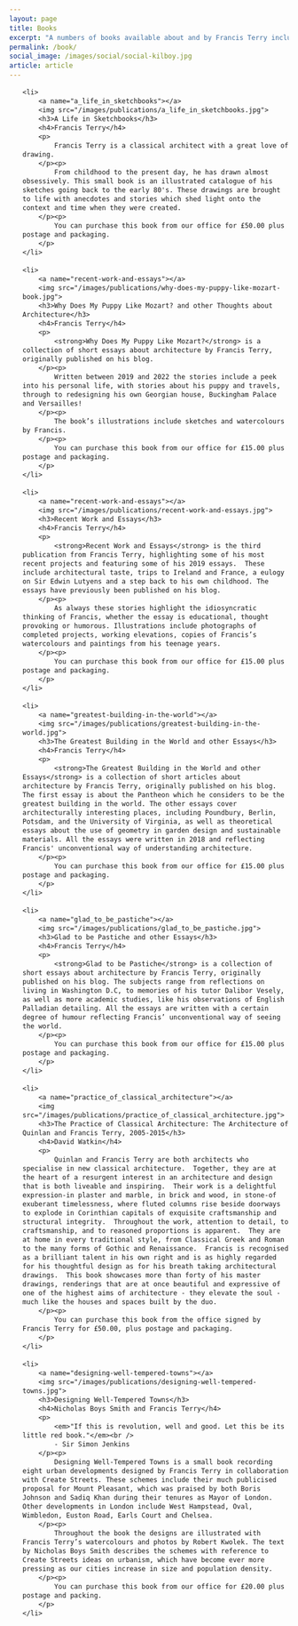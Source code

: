 ```yaml
---
layout: page
title: Books
excerpt: "A numbers of books available about and by Francis Terry including The Practice of Classical Architecture, Glad to be Pastiche and other Essays, The Greatest Building in the World and other Essays, and Recent Work and Essays"
permalink: /book/
social_image: /images/social/social-kilboy.jpg
article: article
---
```


<ul class="list publications">

	<li>
		<a name="a_life_in_sketchbooks"></a>
		<img src="/images/publications/a_life_in_sketchbooks.jpg">
		<h3>A Life in Sketchbooks</h3>
		<h4>Francis Terry</h4>
		<p>
			Francis Terry is a classical architect with a great love of drawing.
		</p><p>
			From childhood to the present day, he has drawn almost obsessively. This small book is an illustrated catalogue of his sketches going back to the early 80's. These drawings are brought to life with anecdotes and stories which shed light onto the context and time when they were created.
		</p><p>
			You can purchase this book from our office for £50.00 plus postage and packaging.
		</p>
	</li>

	<li>
		<a name="recent-work-and-essays"></a>
		<img src="/images/publications/why-does-my-puppy-like-mozart-book.jpg">
		<h3>Why Does My Puppy Like Mozart? and other Thoughts about Architecture</h3>
		<h4>Francis Terry</h4>
		<p>
			<strong>Why Does My Puppy Like Mozart?</strong> is a collection of short essays about architecture by Francis Terry, originally published on his blog.
		</p><p>
			Written between 2019 and 2022 the stories include a peek into his personal life, with stories about his puppy and travels, through to redesigning his own Georgian house, Buckingham Palace and Versailles!
		</p><p>
			The book’s illustrations include sketches and watercolours by Francis.
		</p><p>
			You can purchase this book from our office for £15.00 plus postage and packaging.
		</p>
	</li>

	<li>
		<a name="recent-work-and-essays"></a>
		<img src="/images/publications/recent-work-and-essays.jpg">
		<h3>Recent Work and Essays</h3>
		<h4>Francis Terry</h4>
		<p>
			<strong>Recent Work and Essays</strong> is the third publication from Francis Terry, highlighting some of his most recent projects and featuring some of his 2019 essays.  These include architectural taste, trips to Ireland and France, a eulogy on Sir Edwin Lutyens and a step back to his own childhood. The essays have previously been published on his blog.
		</p><p>
			As always these stories highlight the idiosyncratic thinking of Francis, whether the essay is educational, thought provoking or humorous. Illustrations include photographs of completed projects, working elevations, copies of Francis’s watercolours and paintings from his teenage years.
		</p><p>
			You can purchase this book from our office for £15.00 plus postage and packaging.
		</p>
	</li>

	<li>
		<a name="greatest-building-in-the-world"></a>
		<img src="/images/publications/greatest-building-in-the-world.jpg">
		<h3>The Greatest Building in the World and other Essays</h3>
		<h4>Francis Terry</h4>
		<p>
			<strong>The Greatest Building in the World and other Essays</strong> is a collection of short articles about architecture by Francis Terry, originally published on his blog. The first essay is about the Pantheon which he considers to be the greatest building in the world. The other essays cover architecturally interesting places, including Poundbury, Berlin, Potsdam, and the University of Virginia, as well as theoretical essays about the use of geometry in garden design and sustainable materials. All the essays were written in 2018 and reflecting Francis' unconventional way of understanding architecture.
		</p><p>
			You can purchase this book from our office for £15.00 plus postage and packaging.
		</p>
	</li>
	
	<li>
		<a name="glad_to_be_pastiche"></a>
		<img src="/images/publications/glad_to_be_pastiche.jpg">
		<h3>Glad to be Pastiche and other Essays</h3>
		<h4>Francis Terry</h4>
		<p>
			<strong>Glad to be Pastiche</strong> is a collection of short essays about architecture by Francis Terry, originally published on his blog. The subjects range from reflections on living in Washington D.C, to memories of his tutor Dalibor Vesely, as well as more academic studies, like his observations of English Palladian detailing. All the essays are written with a certain degree of humour reflecting Francis’ unconventional way of seeing the world.
		</p><p>
			You can purchase this book from our office for £15.00 plus postage and packaging.
		</p>
	</li>

	<li>
		<a name="practice_of_classical_architecture"></a>
		<img src="/images/publications/practice_of_classical_architecture.jpg">
		<h3>The Practice of Classical Architecture: The Architecture of Quinlan and Francis Terry, 2005-2015</h3>
		<h4>David Watkin</h4>
		<p>
			Quinlan and Francis Terry are both architects who specialise in new classical architecture.  Together, they are at the heart of a resurgent interest in an architecture and design that is both liveable and inspiring.  Their work is a delightful expression-in plaster and marble, in brick and wood, in stone-of exuberant timelessness, where fluted columns rise beside doorways to explode in Corinthian capitals of exquisite craftsmanship and structural integrity.  Throughout the work, attention to detail, to craftsmanship, and to reasoned proportions is apparent.  They are at home in every traditional style, from Classical Greek and Roman to the many forms of Gothic and Renaissance.  Francis is recognised as a brilliant talent in his own right and is as highly regarded for his thoughtful design as for his breath taking architectural drawings.  This book showcases more than forty of his master drawings, renderings that are at once beautiful and expressive of one of the highest aims of architecture - they elevate the soul - much like the houses and spaces built by the duo.
		</p><p>
			You can purchase this book from the office signed by Francis Terry for £50.00, plus postage and packaging.
		</p>
	</li>

	<li>
		<a name="designing-well-tempered-towns"></a>
		<img src="/images/publications/designing-well-tempered-towns.jpg">
		<h3>Designing Well-Tempered Towns</h3>
		<h4>Nicholas Boys Smith and Francis Terry</h4>
		<p>
			<em>"If this is revolution, well and good. Let this be its little red book."</em><br />
			- Sir Simon Jenkins
		</p><p>
			Designing Well-Tempered Towns is a small book recording eight urban developments designed by Francis Terry in collaboration with Create Streets. These schemes include their much publicised proposal for Mount Pleasant, which was praised by both Boris Johnson and Sadiq Khan during their tenures as Mayor of London. Other developments in London include West Hampstead, Oval, Wimbledon, Euston Road, Earls Court and Chelsea.
		</p><p>
			Throughout the book the designs are illustrated with Francis Terry’s watercolours and photos by Robert Kwolek. The text by Nicholas Boys Smith describes the schemes with reference to Create Streets ideas on urbanism, which have become ever more pressing as our cities increase in size and population density.
		</p><p>
			You can purchase this book from our office for £20.00 plus postage and packing.
		</p>
	</li>

</ul>
